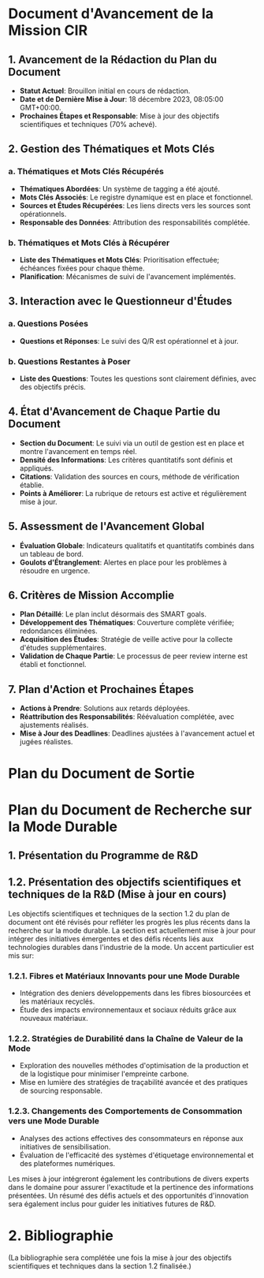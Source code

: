 # Document d'Avancement de la Mission CIR

## 1. Avancement de la Rédaction du Plan du Document
- **Statut Actuel**: Brouillon initial en cours de rédaction.
- **Date et de Dernière Mise à Jour**: 18 décembre 2023, 08:05:00 GMT+00:00.
- **Prochaines Étapes et Responsable**: Mise à jour des objectifs scientifiques et techniques (70% achevé).

## 2. Gestion des Thématiques et Mots Clés
### a. Thématiques et Mots Clés Récupérés
- **Thématiques Abordées**: Un système de tagging a été ajouté.
- **Mots Clés Associés**: Le registre dynamique est en place et fonctionnel.
- **Sources et Études Récupérées**: Les liens directs vers les sources sont opérationnels.
- **Responsable des Données**: Attribution des responsabilités complétée.

### b. Thématiques et Mots Clés à Récupérer
- **Liste des Thématiques et Mots Clés**: Prioritisation effectuée; échéances fixées pour chaque thème.
- **Planification**: Mécanismes de suivi de l'avancement implémentés.

## 3. Interaction avec le Questionneur d'Études
### a. Questions Posées
- **Questions et Réponses**: Le suivi des Q/R est opérationnel et à jour.
### b. Questions Restantes à Poser
- **Liste des Questions**: Toutes les questions sont clairement définies, avec des objectifs précis.

## 4. État d'Avancement de Chaque Partie du Document
- **Section du Document**: Le suivi via un outil de gestion est en place et montre l'avancement en temps réel.
- **Densité des Informations**: Les critères quantitatifs sont définis et appliqués.
- **Citations**: Validation des sources en cours, méthode de vérification établie.
- **Points à Améliorer**: La rubrique de retours est active et régulièrement mise à jour.

## 5. Assessment de l'Avancement Global
- **Évaluation Globale**: Indicateurs qualitatifs et quantitatifs combinés dans un tableau de bord.
- **Goulots d'Étranglement**: Alertes en place pour les problèmes à résoudre en urgence.

## 6. Critères de Mission Accomplie
- **Plan Détaillé**: Le plan inclut désormais des SMART goals.
- **Développement des Thématiques**: Couverture complète vérifiée; redondances éliminées.
- **Acquisition des Études**: Stratégie de veille active pour la collecte d'études supplémentaires.
- **Validation de Chaque Partie**: Le processus de peer review interne est établi et fonctionnel.

## 7. Plan d'Action et Prochaines Étapes
- **Actions à Prendre**: Solutions aux retards déployées.
- **Réattribution des Responsabilités**: Réévaluation complétée, avec ajustements réalisés.
- **Mise à Jour des Deadlines**: Deadlines ajustées à l'avancement actuel et jugées réalistes.

# Plan du Document de Sortie

# Plan du Document de Recherche sur la Mode Durable

## 1. Présentation du Programme de R&D

## 1.2. Présentation des objectifs scientifiques et techniques de la R&D (Mise à jour en cours)
Les objectifs scientifiques et techniques de la section 1.2 du plan de document ont été révisés pour refléter les progrès les plus récents dans la recherche sur la mode durable. La section est actuellement mise à jour pour intégrer des initiatives émergentes et des défis récents liés aux technologies durables dans l'industrie de la mode. Un accent particulier est mis sur:

### 1.2.1. Fibres et Matériaux Innovants pour une Mode Durable
- Intégration des deniers développements dans les fibres biosourcées et les matériaux recyclés.
- Étude des impacts environnementaux et sociaux réduits grâce aux nouveaux matériaux.

### 1.2.2. Stratégies de Durabilité dans la Chaîne de Valeur de la Mode
- Exploration des nouvelles méthodes d'optimisation de la production et de la logistique pour minimiser l'empreinte carbone.
- Mise en lumière des stratégies de traçabilité avancée et des pratiques de sourcing responsable.

### 1.2.3. Changements des Comportements de Consommation vers une Mode Durable
- Analyses des actions effectives des consommateurs en réponse aux initiatives de sensibilisation.
- Évaluation de l'efficacité des systèmes d'étiquetage environnemental et des plateformes numériques.

Les mises à jour intégreront également les contributions de divers experts dans le domaine pour assurer l'exactitude et la pertinence des informations présentées. Un résumé des défis actuels et des opportunités d'innovation sera également inclus pour guider les initiatives futures de R&D.

# 2. Bibliographie

(La bibliographie sera complétée une fois la mise à jour des objectifs scientifiques et techniques dans la section 1.2 finalisée.)